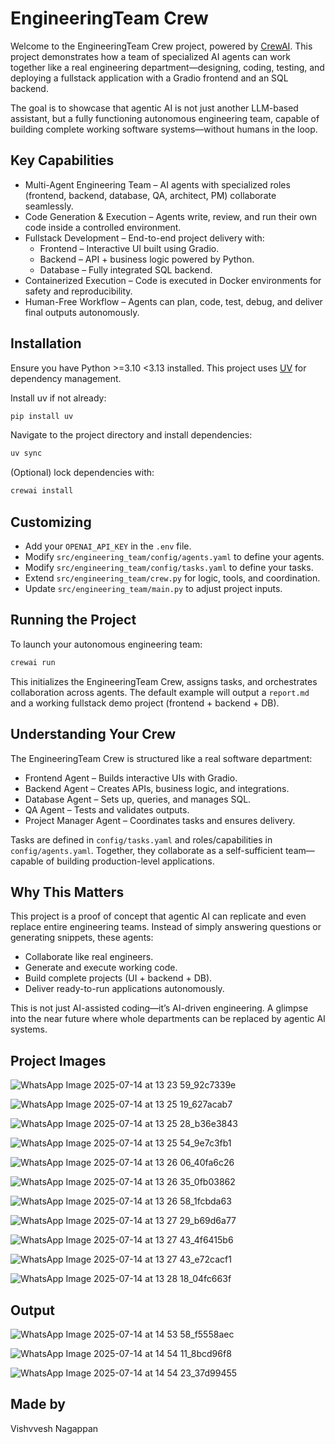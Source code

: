 # EngineeringTeam Crew

Welcome to the EngineeringTeam Crew project, powered by [CrewAI](https://crewai.com/). This project demonstrates how a team of specialized AI agents can work together like a real engineering department—designing, coding, testing, and deploying a fullstack application with a Gradio frontend and an SQL backend.

The goal is to showcase that agentic AI is not just another LLM-based assistant, but a fully functioning autonomous engineering team, capable of building complete working software systems—without humans in the loop.

## Key Capabilities

- Multi-Agent Engineering Team – AI agents with specialized roles (frontend, backend, database, QA, architect, PM) collaborate seamlessly.
- Code Generation & Execution – Agents write, review, and run their own code inside a controlled environment.
- Fullstack Development – End-to-end project delivery with:
  - Frontend – Interactive UI built using Gradio.
  - Backend – API + business logic powered by Python.
  - Database – Fully integrated SQL backend.
- Containerized Execution – Code is executed in Docker environments for safety and reproducibility.
- Human-Free Workflow – Agents can plan, code, test, debug, and deliver final outputs autonomously.

## Installation

Ensure you have Python >=3.10 <3.13 installed. This project uses [UV](https://github.com/astral-sh/uv) for dependency management.

Install uv if not already:

```bash
pip install uv
```

Navigate to the project directory and install dependencies:

```bash
uv sync
```

(Optional) lock dependencies with:

```bash
crewai install
```

## Customizing

- Add your `OPENAI_API_KEY` in the `.env` file.
- Modify `src/engineering_team/config/agents.yaml` to define your agents.
- Modify `src/engineering_team/config/tasks.yaml` to define your tasks.
- Extend `src/engineering_team/crew.py` for logic, tools, and coordination.
- Update `src/engineering_team/main.py` to adjust project inputs.

## Running the Project

To launch your autonomous engineering team:

```bash
crewai run
```

This initializes the EngineeringTeam Crew, assigns tasks, and orchestrates collaboration across agents. The default example will output a `report.md` and a working fullstack demo project (frontend + backend + DB).

## Understanding Your Crew

The EngineeringTeam Crew is structured like a real software department:

- Frontend Agent – Builds interactive UIs with Gradio.
- Backend Agent – Creates APIs, business logic, and integrations.
- Database Agent – Sets up, queries, and manages SQL.
- QA Agent – Tests and validates outputs.
- Project Manager Agent – Coordinates tasks and ensures delivery.

Tasks are defined in `config/tasks.yaml` and roles/capabilities in `config/agents.yaml`. Together, they collaborate as a self-sufficient team—capable of building production-level applications.

## Why This Matters

This project is a proof of concept that agentic AI can replicate and even replace entire engineering teams. Instead of simply answering questions or generating snippets, these agents:

- Collaborate like real engineers.
- Generate and execute working code.
- Build complete projects (UI + backend + DB).
- Deliver ready-to-run applications autonomously.

This is not just AI-assisted coding—it’s AI-driven engineering. A glimpse into the near future where whole departments can be replaced by agentic AI systems.


## Project Images 

![WhatsApp Image 2025-07-14 at 13 23 59_92c7339e](https://github.com/user-attachments/assets/ee01cf23-97c7-4ca4-ba0e-d05d5d9d0920)


![WhatsApp Image 2025-07-14 at 13 25 19_627acab7](https://github.com/user-attachments/assets/98d3e2ce-10f5-4aa0-85a0-844f27ed0537)


![WhatsApp Image 2025-07-14 at 13 25 28_b36e3843](https://github.com/user-attachments/assets/bddf5eb1-6cb7-4d2f-bc4a-d63bceae8763)


![WhatsApp Image 2025-07-14 at 13 25 54_9e7c3fb1](https://github.com/user-attachments/assets/34db3177-eb86-4016-88a0-f545356faf94)


![WhatsApp Image 2025-07-14 at 13 26 06_40fa6c26](https://github.com/user-attachments/assets/0c881fab-1d67-4dd9-9941-c84fd3da480e)


![WhatsApp Image 2025-07-14 at 13 26 35_0fb03862](https://github.com/user-attachments/assets/a6ef112a-f0d8-4bc8-80f7-e93c482309fa)


![WhatsApp Image 2025-07-14 at 13 26 58_1fcbda63](https://github.com/user-attachments/assets/fa3caedf-c9f9-4614-bd13-63f7f7d095cd)


![WhatsApp Image 2025-07-14 at 13 27 29_b69d6a77](https://github.com/user-attachments/assets/1c463a66-bf73-4ab3-850b-9bd6780802c9)


![WhatsApp Image 2025-07-14 at 13 27 43_4f6415b6](https://github.com/user-attachments/assets/90911cce-2047-47e0-8bc2-127af0956d26)


![WhatsApp Image 2025-07-14 at 13 27 43_e72cacf1](https://github.com/user-attachments/assets/80c43502-b8e7-4638-a81a-b48896cb70bd)


![WhatsApp Image 2025-07-14 at 13 28 18_04fc663f](https://github.com/user-attachments/assets/66f1656c-fa0b-492c-88ab-c16ef1ec9cbd)

## Output

![WhatsApp Image 2025-07-14 at 14 53 58_f5558aec](https://github.com/user-attachments/assets/45f4a45c-ea20-4606-bb85-33f9471cfaf1)


![WhatsApp Image 2025-07-14 at 14 54 11_8bcd96f8](https://github.com/user-attachments/assets/749e8460-262e-4e29-910f-b363b8d24d4e)


![WhatsApp Image 2025-07-14 at 14 54 23_37d99455](https://github.com/user-attachments/assets/43257024-9a2b-48e9-b56e-03128a8c1f9a)


## Made by 
Vishvvesh Nagappan
